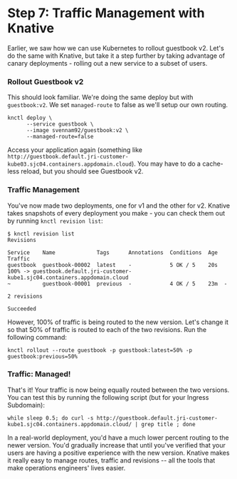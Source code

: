 # Step 7: Traffic Management with Knative

Earlier, we saw how we can use Kubernetes to rollout guestbook v2. Let's do the same with Knative, but take it a step further by taking advantage of canary deployments - rolling out a new service to a subset of users.

### Rollout Guestbook v2

This should look familiar. We're doing the same deploy but with `guestbook:v2`. We set `managed-route` to false as we'll setup our own routing.

```text
knctl deploy \
      --service guestbook \
      --image svennam92/guestbook:v2 \
      --managed-route=false
```

Access your application again \(something like `http://guestbook.default.jri-customer-kube03.sjc04.containers.appdomain.cloud`\). You may have to do a cache-less reload, but you should see Guestbook v2.

### **Traffic Management**

You've now made two deployments, one for v1 and the other for v2. Knative takes snapshots of every deployment you make - you can check them out by running `knctl revision list`:

```text
$ knctl revision list
Revisions

Service    Name             Tags      Annotations  Conditions  Age  Traffic  
guestbook  guestbook-00002  latest    -            5 OK / 5    20s  100% -> guestbook.default.jri-customer-kube1.sjc04.containers.appdomain.cloud  
~          guestbook-00001  previous  -            4 OK / 5    23m  -  

2 revisions

Succeeded
```

However, 100% of traffic is being routed to the new version. Let's change it so that 50% of traffic is routed to each of the two revisions. Run the following command:

```text
knctl rollout --route guestbook -p guestbook:latest=50% -p guestbook:previous=50%
```

### Traffic: Managed!

That's it! Your traffic is now being equally routed between the two versions. You can test this by running the following script \(but for your Ingress Subdomain\):

```text
while sleep 0.5; do curl -s http://guestbook.default.jri-customer-kube1.sjc04.containers.appdomain.cloud/ | grep title ; done
```

In a real-world deployment, you'd have a much lower percent routing to the newer version. You'd gradually increase that until you've verified that your users are having a positive experience with the new version. Knative makes it really easy to manage routes, traffic and revisions -- all the tools that make operations engineers' lives easier.

